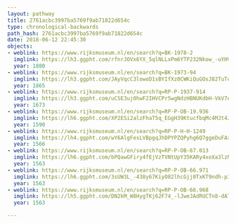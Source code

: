 ```yaml
---
layout: pathway
title: 2761acbc3997ba5769f9ab71822d654c
type: chronological-backwards
path_hash: 2761acbc3997ba5769f9ab71822d654c
date: 2018-06-12 22:45:30
objects:
- weblink: https://www.rijksmuseum.nl/en/search?q=BK-1978-2
  imglink: https://lh3.ggpht.com/rfnrJOVx6YX_5qlNLLxPm6YTP232Nkow_-uYHVVNlwsBK-aXIdqYhFUW3djQ8-Nmh3NcZcjE_tTZAA2n3cD-0snAOWw=s200
  year: 1880
- weblink: https://www.rijksmuseum.nl/en/search?q=BK-1973-94
  imglink: https://lh3.ggpht.com/JAyVqcC3lowoD1sBYIfXz0CWKiQuGOsJ82TuTcpfpGC5D7N4YZF5gtTxdX7Fay3GsvbnsdP1Yft8Hz9TX_mzradGJg=s200
  year: 1865
- weblink: https://www.rijksmuseum.nl/en/search?q=RP-P-1937-914
  imglink: https://lh3.ggpht.com/uCSE3uj0hwF2IHVCPr5wgNdzHBNUKdbH-VkV7qTXlh9NjlAYHOs3uB2oBUeHXLyWDfpD5ChDaKrmFMa0KqiCk6O4UMhL=s200
  year: 1673
- weblink: https://www.rijksmuseum.nl/en/search?q=RP-P-OB-19.936
  imglink: https://lh6.ggpht.com/XP2ESi2alzFhaT5q_EGgH39KtucfbqMc4MJt4Jvw6bNzJPqd4SDfHoS5zTRkebIUArQhcLghdit3r76IfpRpy29iS1w=s200
  year: 1590
- weblink: https://www.rijksmuseum.nl/en/search?q=RP-P-H-H-1249
  imglink: https://lh4.ggpht.com/wY6AlgFesLVBpgqJhDPYPZQPyhg6Q7ggeDuFAxuwhQuCQTlP1I8C3dvvqvYkEv9IurFdrnPtDeRPg4b04NEjohb0Ujw=s200
  year: 1566
- weblink: https://www.rijksmuseum.nl/en/search?q=RP-P-OB-67.013
  imglink: https://lh6.ggpht.com/bPQawGFiry4fEjVzTVNtUpY35KARy4xoXa3lzNx2MfPX-zY-_uFOjRojpCQuMQ0IT9lsOJuHAtREKAhnxdjZfc95BQ=s200
  year: 1563
- weblink: https://www.rijksmuseum.nl/en/search?q=RP-P-OB-66.971
  imglink: https://lh6.ggpht.com/3sUW3L_-438y67KiyO82lhcGjj0TxKT9ndh-pIJMFtpyYbg3gjRJZ0WftMWNOTtBtaAVAOD-8QVakCZ7F5_-FJfLEGVw=s200
  year: 1563
- weblink: https://www.rijksmuseum.nl/en/search?q=RP-P-OB-66.968
  imglink: https://lh5.ggpht.com/DN2kM_W8HygTKj62F74_-lJweJAdRUCTn8-dATH57GDgDujimZha1q5VksNsBHXol7l46IasiMN4Le1TVwZrdiFry6sz=s200
  year: 1563

---
```

